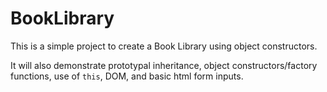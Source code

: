 # BookLibrary
This is a simple project to create a Book Library using object constructors.

It will also demonstrate prototypal inheritance, object constructors/factory functions,  use of ```this```, DOM, and basic html form inputs.